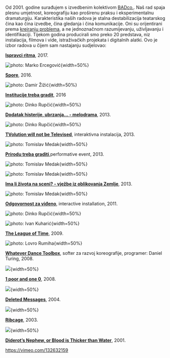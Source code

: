 <!--
.. title: Umjetnički radovi
.. slug: art
-->

Od 2001. godine surađujem s izvedbenim kolektivom [BADco.](http://badco.hr/). Naš rad spaja plesnu umjetnost, koreografiju kao proširenu praksu i eksperimentalnu dramaturgiju. Karakteristika naših radova je stalna destabilizacija teatarskog čina kao čina izvedbe, čina gledanja i čina komunikacije. Oni su orijentirani prema [kreiranju problema](https://skogen.pm/archive/2013/evolution-wont-be-televised/text/give-me-a-problem/), a ne jednoznačnom razumijevanju, uživljavanju i identifikaciji. Tijekom godina producirali smo preko 20 predstava, niz instalacija, filmova i vide, istraživačkih projekata i digitalnih alatki. Ovo je izbor radova u čijem sam nastajanju sudjelovao:

**[Ispravci ritma](http://badco.hr/hr/work/1/all#!correcting-rhythm)**, 2017.

![photo: Marko Ercegović](/images/correcting_rhythm.jpg){width=50%}

**[Spore](http://badco.hr/hr/work/1/all#!spore)**, 2016.

![photo: Damir Žižić](/images/spores.jpg){width=50%}

**[Institucije treba gradit](http://badco.hr/hr/work/1/all#!institutions-need-to-be-constructed)**, 2016

![photo: Dinko Rupčić](/images/institucije.jpg){width=50%}

**[Dodatak histerije, ubrzanja... - melodrama](http://badco.hr/hr/work/1/all#!melodrama)**, 2013.

![photo: Dinko Rupčić](/images/hysteria.jpg){width=50%}

**[TVolution will not be Televised](http://badco.hr/hr/work/1/all#!tvolution)**, interaktivna instalacija, 2013.

![photo: Tomislav Medak](/images/tvolution.jpg){width=50%}

**[Prirodu treba graditi](http://badco.hr/hr/work/1/all#!nature-needs-to-be-constructed)**,performative event, 2013.

![photo: Tomislav Medak](/images/nature.jpg){width=50%}

![photo: Tomislav Medak](/images/nature_2.jpg){width=50%}

**[Ima li života na sceni? - vježbe iz oblikovanja Zemlje](http://badco.hr/hr/work/1/all#!itlos)**, 2013.

![photo: Tomislav Medak](/images/scena.jpg){width=50%}

**[Odgovornost za viđeno](http://badco.hr/hr/work/1/all#!responsiblity)**, interactive installation, 2011.

![photo: Dinko Rupčić](/images/responsibility_1.jpg){width=50%}

![photo: Ivan Kuharić](/images/responsibility_2.jpg){width=50%}

**[The League of Time](http://badco.hr/hr/work/1/Performance#!league-of-time)**, 2009.

![photo: Lovro Rumiha](/images/league.jpg){width=50%}

**[Whatever Dance Toolbox](http://badco.hr/hr/work/1/all#!whatever-dance-toolbox)**, softer za razvoj koreografije, programer: Daniel Turing, 2008.

![](/images/whatever.jpg){width=50%}

**[1 poor and one 0](http://badco.hr/hr/work/1/all#!1-poor-and-one-0)**, 2008.

![](/images/1_poor.jpg){width=50%}

**[Deleted Messages](http://badco.hr/hr/work/1/all#!deleted-messages)**, 2004.

![](/images/deleted.jpg){width=50%}

**[Ribcage](http://badco.hr/hr/work/1/all#!ribcage)**, 2003.

![](/images/rebro.png){width=50%}

**[Diderot’s Nephew, or Blood is Thicker than Water](http://badco.hr/hr/work/1/all#!diderots-nephew)**, 2001.

https://vimeo.com/132632159
